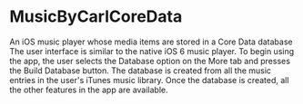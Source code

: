 # MusicByCarlCoreData
An iOS music player whose media items are stored in a Core Data database
The user interface is similar to the native iOS 6 music player.  To begin using the app, the user selects the Database option on the More tab and presses the Build Database button.  The database is created from all the music entries in the user's iTunes music library.  Once the database is created, all the other features in the app are available.
